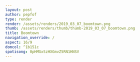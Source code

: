 ```yaml
---
layout: post
author: pepfof
type: render
render: /assets/renders/2019_03_07_boomtown.png
thumb: /assets/renders/thumb/thumb-2019_03_07_boomtown.png
title: Boomtown
navigation_override: /
aspect: 16/9
domcol: ^1b151c
spotisong: 0pHMGxSzHXGmvZ5RN1HNSV
---
```


<!--USER BEGIN 1-->

<!--USER END 1-->

<!--more-->
<!--USER BEGIN 2-->

<!--USER END 2-->

